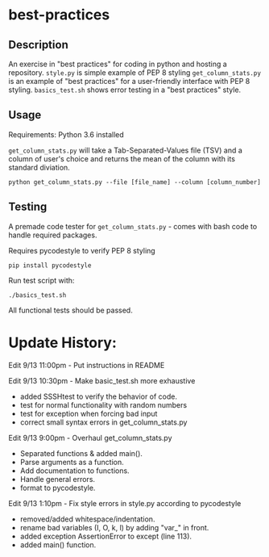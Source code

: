 # best-practices

## Description

An exercise in "best practices" for coding in python and hosting a repository.
`style.py` is simple example of PEP 8 styling 
`get_column_stats.py` is an example of "best practices" for a user-friendly interface with PEP 8 styling. 
`basics_test.sh` shows error testing in a "best practices" style.

## Usage

Requirements: 
Python 3.6 installed 

`get_column_stats.py` will take a Tab-Separated-Values file (TSV) and a column of user's choice 
and returns the mean of the column with its standard diviation. 

```
python get_column_stats.py --file [file_name] --column [column_number]
```


## Testing

A premade code tester for `get_column_stats.py` - comes with bash code to handle required packages.

Requires pycodestyle to verify PEP 8 styling

```
pip install pycodestyle
```


Run test script with:

``` 
./basics_test.sh
```

All functional tests should be passed. 


# Update History:

Edit 9/13 11:00pm - Put instructions in README

Edit 9/13 10:30pm - Make basic_test.sh more exhaustive
- added SSSHtest to verify the behavior of code.
- test for normal functionality with random numbers
- test for exception when forcing bad input
- correct small syntax errors in get_column_stats.py

Edit 9/13 9:00pm - Overhaul get_column_stats.py
- Separated functions & added main().
- Parse arguments as a function.
- Add documentation to functions.
- Handle general errors.
- format to pycodestyle.


Edit 9/13 1:10pm - Fix style errors in style.py according to pycodestyle
- removed/added whitespace/indentation.
- rename bad variables (I, O, k, l) by adding "var_" in front.
- added exception AssertionError to except (line 113).
- added main() function.
